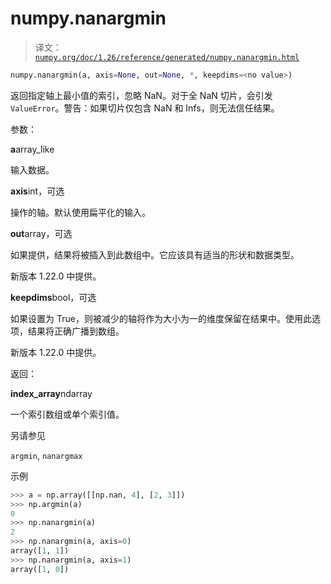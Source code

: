 # numpy.nanargmin

> 译文：[`numpy.org/doc/1.26/reference/generated/numpy.nanargmin.html`](https://numpy.org/doc/1.26/reference/generated/numpy.nanargmin.html)

```py
numpy.nanargmin(a, axis=None, out=None, *, keepdims=<no value>)
```

返回指定轴上最小值的索引，忽略 NaN。对于全 NaN 切片，会引发`ValueError`。警告：如果切片仅包含 NaN 和 Infs，则无法信任结果。

参数：

**a**array_like

输入数据。

**axis**int，可选

操作的轴。默认使用扁平化的输入。

**out**array，可选

如果提供，结果将被插入到此数组中。它应该具有适当的形状和数据类型。

新版本 1.22.0 中提供。

**keepdims**bool，可选

如果设置为 True，则被减少的轴将作为大小为一的维度保留在结果中。使用此选项，结果将正确广播到数组。

新版本 1.22.0 中提供。

返回：

**index_array**ndarray

一个索引数组或单个索引值。

另请参见

`argmin`, `nanargmax`

示例

```py
>>> a = np.array([[np.nan, 4], [2, 3]])
>>> np.argmin(a)
0
>>> np.nanargmin(a)
2
>>> np.nanargmin(a, axis=0)
array([1, 1])
>>> np.nanargmin(a, axis=1)
array([1, 0]) 
```
